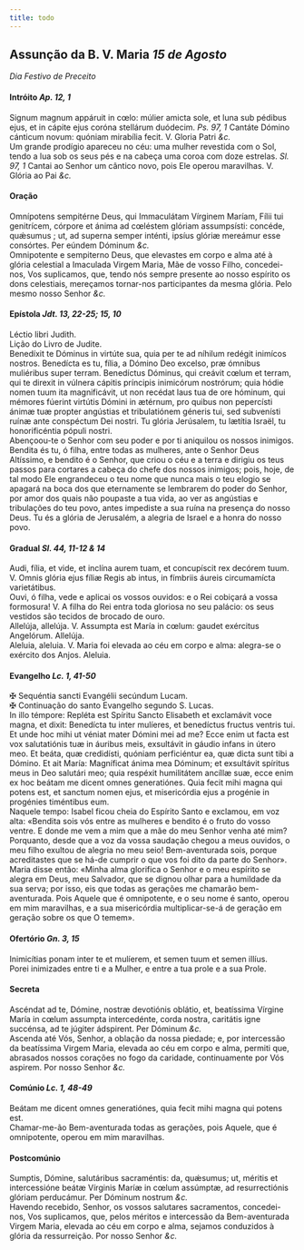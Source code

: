 ```yaml
---
title: todo
---
```

<h2 class="text-center">Assunção da B. V. Maria <em>15 de Agosto</em></h2>

<em>Dia Festivo de Preceito</em>

<h4 class="text-center">Intróito <em>Ap. 12, 1</em></h4>
<div class="container-fluid">
<div class="row">
<div class="dropcap text-justify">
Signum magnum appáruit in cœlo: múlier amicta sole, et luna sub pédibus ejus, et in cápite ejus coróna stellárum duódecim. <em>Ps. 97, 1</em> Cantáte Dómino cánticum novum: quóniam mirabília fecit.
V. Gloria Patri <em>&c.</em>
</div>
<div class="dropcap text-justify">
Um grande prodígio apareceu no céu: uma mulher revestida com o Sol, tendo a lua sob os seus pés e na cabeça uma coroa com doze estrelas. <em>Sl. 97, 1</em> Cantai ao Senhor um cântico novo, pois Ele operou maravilhas.
V. Glória ao Pai <em>&c.</em>
</div>
</div>
</div>

<h4 class="text-center">Oração</h4>
<div class="container-fluid">
<div class="row">
<div class="dropcap text-justify">
Omnípotens sempitérne Deus, qui Immaculátam Vírginem Maríam, Fílii tui genitrícem, córpore et ánima ad cœléstem glóriam assumpsísti: concéde, quǽsumus ; ut, ad superna semper inténti, ipsíus glóriæ mereámur esse consórtes. Per eúndem Dóminum <em>&c.</em>
</div>
<div class="dropcap text-justify">
Omnipotente e sempiterno Deus, que elevastes em corpo e alma até à glória celestial a Imaculada Virgem Maria, Mãe de vosso Filho, concedei-nos, Vos suplicamos, que, tendo nós sempre presente ao nosso espírito os dons celestiais, mereçamos tornar-nos participantes da mesma glória. Pelo mesmo nosso Senhor <em>&c.</em>
</div>
</div>
</div>

<h4 class="text-center">Epístola <em>Jdt. 13, 22-25; 15, 10</em></h4>
<div class="container-fluid">
<div class="row">
<div class="text-justify">
Léctio libri Judith.
</div>
<div class="text-justify">
Lição do Livro de Judite.
</div>
<div class="dropcap text-justify">
Benedíxit te Dóminus in virtúte sua, quia per te ad níhilum redégit inimícos nostros. Benedícta es tu, fília, a Dómino Deo excelso, præ ómnibus muliéribus super terram. Benedíctus Dóminus, qui creávit cœlum et terram, qui te direxit in vúlnera cápitis príncipis inimicórum nostrórum; quia hódie nomen tuum ita magnificávit, ut non recédat laus tua de ore hóminum, qui mémores fúerint virtútis Dómini in ætérnum, pro quibus non pepercísti ánimæ tuæ propter angústias et tribulatiónem géneris tui, sed subvenísti ruínæ ante conspéctum Dei nostri. Tu glória Jerúsalem, tu lætítia Israël, tu honorificéntia pópuli nostri.
</div>
<div class="dropcap text-justify">
Abençoou-te o Senhor com seu poder e por ti aniquilou os nossos inimigos. Bendita és tu, ó filha, entre todas as mulheres, ante o Senhor Deus Altíssimo, e bendito é o Senhor, que criou o céu e a terra e dirigiu os teus passos para cortares a cabeça do chefe dos nossos inimigos; pois, hoje, de tal modo Ele engrandeceu o teu nome que nunca mais o teu elogio se apagará na boca dos que eternamente se lembrarem do poder do Senhor, por amor dos quais não poupaste a tua vida, ao ver as angústias e tribulações do teu povo, antes impediste a sua ruína na presença do nosso Deus. Tu és a glória de Jerusalém, a alegria de Israel e a honra do nosso povo.
</div>
</div>
</div>

<h4 class="text-center">Gradual <em>Sl. 44, 11-12 & 14</em></h4>
<div class="container-fluid">
<div class="row">
<div class="dropcap text-justify">
Audi, fília, et vide, et inclína aurem tuam, et concupíscit rex decórem tuum. V. Omnis glória ejus fíliæ Regis ab intus, in fímbriis áureis circumamícta varietátibus.
</div>
<div class="dropcap text-justify">
Ouvi, ó filha, vede e aplicai os vossos ouvidos: e o Rei cobiçará a vossa formosura! V. A filha do Rei entra toda gloriosa no seu palácio: os seus vestidos são tecidos de brocado de ouro.
</div>
<div class="text-justify">
Allelúja, allelúja. V. Assumpta est María in cœlum: gaudet exércitus Angelórum. Allelúja.
</div>
<div class="text-justify">
Aleluia, aleluia. V. Maria foi elevada ao céu em corpo e alma: alegra-se o exército dos Anjos. Aleluia.
</div>
</div>
</div>

<h4 class="text-center">Evangelho <em>Lc. 1, 41-50</em></h4>
<div class="container-fluid">
<div class="row">
<div class="text-justify">
<span class="text-danger">&#10016;</span> Sequéntia sancti Evangélii secúndum Lucam.
</div>
<div class="text-justify">
<span class="text-danger">&#10016;</span> Continuação do santo Evangelho segundo S. Lucas.
</div>
<div class="dropcap text-justify">
In illo témpore: Repléta est Spíritu Sancto Elisabeth et exclamávit voce magna, et dixit: Benedícta tu inter mulíeres, et benedíctus fructus ventris tui. Et unde hoc mihi ut véniat mater Dómini mei ad me? Ecce enim ut facta est vox salutatiónis tuæ in áuribus meis, exsultávit in gáudio infans in útero meo. Et beáta, quæ credidísti, quóniam perficiéntur ea, quæ dicta sunt tibi a Dómino. Et ait María: Magníficat ánima mea Dóminum; et exsultávit spíritus meus in Deo salutári meo; quia respéxit humilitátem ancíllæ suæ, ecce enim ex hoc beátam me dicent omnes generatiónes. Quia fecit mihi magna qui potens est, et sanctum nomen ejus, et misericórdia ejus a progénie in progénies timéntibus eum.
</div>
<div class="dropcap text-justify">
Naquele tempo: Isabel ficou cheia do Espírito Santo e exclamou, em voz alta: «Bendita sois vós entre as mulheres e bendito é o fruto do vosso ventre. E donde me vem a mim que a mãe do meu Senhor venha até mim? Porquanto, desde que a voz da vossa saudação chegou a meus ouvidos, o meu filho exultou de alegria no meu seio! Bem-aventurada sois, porque acreditastes que se há-de cumprir o que vos foi dito da parte do Senhor». Maria disse então: «Minha alma glorifica o Senhor e o meu espírito se alegra em Deus, meu Salvador, que se dignou olhar para a humildade da sua serva; por isso, eis que todas as gerações me chamarão bem-aventurada. Pois Aquele que é omnipotente, e o seu nome é santo, operou em mim maravilhas, e a sua misericórdia multiplicar-se-á de geração em geração sobre os que O temem».
</div>
</div>
</div>

<h4 class="text-center">Ofertório <em>Gn. 3, 15</em></h4>
<div class="container-fluid">
<div class="row">
<div class="dropcap text-justify">
Inimicítias ponam inter te et mulíerem, et semen tuum et semen illíus.
</div>
<div class="dropcap text-justify">
Porei inimizades entre ti e a Mulher, e entre a tua prole e a sua Prole.
</div>
</div>
</div>

<h4 class="text-center">Secreta</h4>
<div class="container-fluid">
<div class="row">
<div class="dropcap text-justify">
Ascéndat ad te, Dómine, nostræ devotiónis oblátio, et, beatíssima Vírgine María in cœlum assumpta intercedénte, corda nostra, caritátis igne succénsa, ad te júgiter ádspirent. Per Dóminum <em>&c.</em>
</div>
<div class="dropcap text-justify">
Ascenda até Vós, Senhor, a oblação da nossa piedade; e, por intercessão da beatíssima Virgem Maria, elevada ao céu em corpo e alma, permiti que, abrasados nossos corações no fogo da caridade, continuamente por Vós aspirem. Por nosso Senhor <em>&c.</em>
</div>
</div>
</div>

<h4 class="text-center">Comúnio <em>Lc. 1, 48-49</em></h4>
<div class="container-fluid">
<div class="row">
<div class="dropcap text-justify">
Beátam me dicent omnes generatiónes, quia fecit mihi magna qui potens est.
</div>
<div class="dropcap text-justify">
Chamar-me-ão Bem-aventurada todas as gerações, pois Aquele, que é omnipotente, operou em mim maravilhas.
</div>
</div>
</div>

<h4 class="text-center">Postcomúnio</h4>
<div class="container-fluid">
<div class="row">
<div class="dropcap text-justify">
Sumptis, Dómine, salutáribus sacraméntis: da, quǽsumus; ut, méritis et intercessióne beátæ Vírginis Maríæ in cœlum assúmptæ, ad resurrectiónis glóriam perducámur. Per Dóminum nostrum <em>&c.</em>
</div>
<div class="dropcap text-justify">
Havendo recebido, Senhor, os vossos salutares sacramentos, concedei-nos, Vos suplicamos, que, pelos méritos e intercessão da Bem-aventurada Virgem Maria, elevada ao céu em corpo e alma, sejamos conduzidos à glória da ressurreição. Por nosso Senhor <em>&c.</em>
</div>
</div>
</div>
